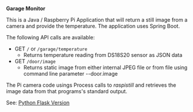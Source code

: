 **Garage Monitor**

This is a Java / Raspberry Pi Application that will return a still image from a camera and provide the temperature.
The application uses Spring Boot.

The following API calls are available:

* GET `/`  or  `/garage/temperature` 
    * Returns temperature reading from DS18S20 sensor as JSON data
* GET `/door/image`
    * Returns static image from either internal JPEG file or from file using command line parameter --door.image

The Pi camera code usings Process calls to *raspistill* and retrieves the image data from that programs's standard output.

See:
[Python Flask Version](https://github.com/perogers/garage_monitor "Garage Monitor Python Flask")
